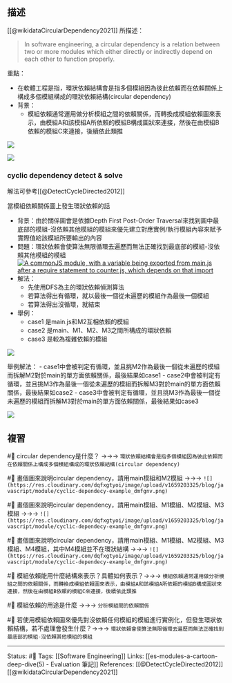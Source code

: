 ## 描述
[[@wikidataCircularDependency2021]] 所描述：
> In software engineering, a circular dependency is a relation between two or more modules which either directly or indirectly depend on each other to function properly.

重點：
- 在軟體工程是指，環狀依賴結構會是指多個模組因為彼此依賴而在依賴關係上構成多個模組構成的環狀依賴結構(circular dependency)
- 背景：
	- 模組依賴通常運用做分析模組之間的依賴關係，而轉換成模組依賴圖來表示，由模組A和該模組A所依賴的模組B構成圖狀來連接，然後在由模組B依賴的模組C來連接，後續依此類推

![](https://res.cloudinary.com/dqfxgtyoi/image/upload/v1659203325/blog/javascript/module/cyclic-dependecy-example_dmfgnv.png)



![](https://res.cloudinary.com/dqfxgtyoi/image/upload/v1659203324/blog/javascript/module/cyclic-dependecy-solution-example_y97fcp.png)



### cyclic dependency detect & solve

解法可參考[[@DetectCycleDirected2012]]

當模組依賴關係圖上發生環狀依賴的話
- 背景：由於關係圖會是依據Depth First Post-Order Traversal來找到圖中最底部的模組-沒依賴其他模組的模組來優先建立對應實例/執行模組內容來賦予實際值給該模組所要輸出的內容
- 問題：環狀依賴會使算法無限循環去遍歷而無法正確找到最底部的模組-沒依賴其他模組的模組
[![A commonJS module, with a variable being exported from main.js after a require statement to counter.js, which depends on that import](https://2r4s9p1yi1fa2jd7j43zph8r-wpengine.netdna-ssl.com/files/2018/03/41_cyclic_graph-500x281.png)](https://2r4s9p1yi1fa2jd7j43zph8r-wpengine.netdna-ssl.com/files/2018/03/41_cyclic_graph.png)
- 解法：
	- 先使用DFS為主的環狀依賴偵測算法
	- 若算法得出有循環，就以最後一個從未遍歷的模組作為最後一個模組
	- 若算法得出沒循環，就結束
- 舉例：
	- case1 是main.js和M2互相依賴的模組
	- case2 是main、M1、M2、M3之間所構成的環狀依賴
	- case3 是較為複雜依賴的模組


![](https://res.cloudinary.com/dqfxgtyoi/image/upload/v1659203325/blog/javascript/module/cyclic-dependecy-example_dmfgnv.png)


舉例解法：
	- case1中會被判定有循環，並且挑M2作為最後一個從未遍歷的模組而拆解M2對於main的單方面依賴關係，最後結果如case1
	- case2中會被判定有循環，並且挑M3作為最後一個從未遍歷的模組而拆解M3對於main的單方面依賴關係，最後結果如case2
	- case3中會被判定有循環，並且挑M3作為最後一個從未遍歷的模組而拆解M3對於main的單方面依賴關係，最後結果如case3


![](https://res.cloudinary.com/dqfxgtyoi/image/upload/v1659203324/blog/javascript/module/cyclic-dependecy-solution-example_y97fcp.png)



## 複習
#🧠 circular dependency是什麼？ ->->-> `環狀依賴結構會是指多個模組因為彼此依賴而在依賴關係上構成多個模組構成的環狀依賴結構(circular dependency)`
<!--SR:!2025-03-19,578,250-->
#🧠 畫個圖來說明circular dependency，請用main模組和M2模組 ->->-> `![](https://res.cloudinary.com/dqfxgtyoi/image/upload/v1659203325/blog/javascript/module/cyclic-dependecy-example_dmfgnv.png)`
<!--SR:!2024-04-04,229,230-->

#🧠 畫個圖來說明circular dependency，請用main模組、M1模組、M2模組、M3模組 ->->-> `![](https://res.cloudinary.com/dqfxgtyoi/image/upload/v1659203325/blog/javascript/module/cyclic-dependecy-example_dmfgnv.png)`
<!--SR:!2025-03-20,579,250-->

#🧠 畫個圖來說明circular dependency，請用main模組、M1模組、M2模組、M3模組、M4模組，其中M4模組並不在環狀結構 ->->-> `![](https://res.cloudinary.com/dqfxgtyoi/image/upload/v1659203325/blog/javascript/module/cyclic-dependecy-example_dmfgnv.png)`
<!--SR:!2023-05-28,189,250-->

#🧠 模組依賴能用什麼結構來表示？具體如何表示？->->-> `模組依賴通常運用做分析模組之間的依賴關係，而轉換成模組依賴圖來表示，由模組A和該模組A所依賴的模組B構成圖狀來連接，然後在由模組B依賴的模組C來連接，後續依此類推`
<!--SR:!2025-03-14,573,250-->


#🧠 模組依賴的用途是什麼 ->->-> `分析模組間的依賴關係`
<!--SR:!2024-08-26,458,250-->


#🧠 若使用模組依賴圖來優先對沒依賴任何模組的模組進行實例化，但發生環狀依賴結構，若不處理會發生什麼？->->-> `環狀依賴會使算法無限循環去遍歷而無法正確找到最底部的模組-沒依賴其他模組的模組`
<!--SR:!2024-06-04,408,250-->




---
Status: #🌱 
Tags:
 [[Software Engineering]]
Links:
[[es-modules-a-cartoon-deep-dive(5) - Evaluation 筆記]]
References:
[[@DetectCycleDirected2012]]
[[@wikidataCircularDependency2021]]